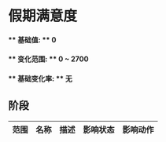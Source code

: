 # 假期满意度  
#### ** 基础值: ** 0   
#### ** 变化范围: ** 0 ~ 2700  
#### ** 基础变化率: ** 无   
## 阶段  
范围  |  名称  |  描述  |  影响状态  |  影响动作  
----  |  ----  |  ----  |  ----  |  ----  


<script>document.title="假期满意度 - 卡牌生存百科 Card Survival Wiki";</script>